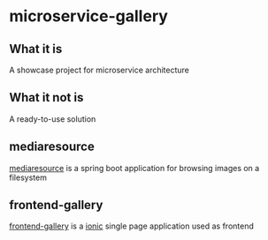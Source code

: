 # microservice-gallery

## What it is
A showcase project for microservice architecture 

## What it not is
A ready-to-use solution

## mediaresource
[mediaresource](./mediaresource) is a spring boot application for browsing images on a filesystem 

## frontend-gallery
[frontend-gallery](./frontend-gallery) is a [ionic](https://ionicframework.com/) single page application used as frontend 
